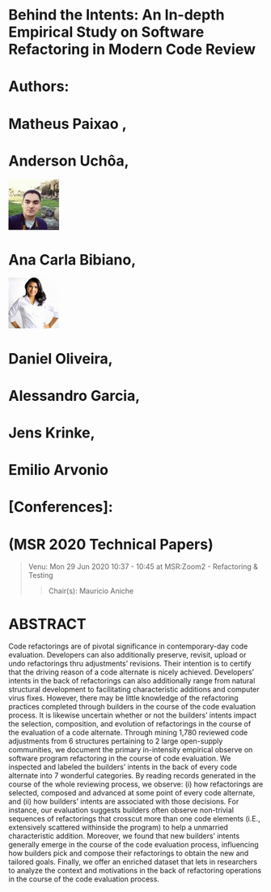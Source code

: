 # Behind the Intents: An In-depth Empirical Study on Software Refactoring in Modern Code Review


# Authors:

# Matheus Paixao , 

# Anderson Uchôa, 
![Author image](./image2.jpg)

# Ana Carla Bibiano, 
![Author image](./image1.jpg)

# Daniel Oliveira, 

# Alessandro Garcia, 

# Jens Krinke, 

# Emilio Arvonio

# [Conferences]: 
# (MSR 2020 Technical Papers)

>Venu: Mon 29 Jun 2020 10:37 - 10:45 at MSR:Zoom2 - Refactoring & Testing 
>>Chair(s): Mauricio Aniche


# ABSTRACT

Code refactorings are of pivotal significance in contemporary-day code evaluation. Developers can also additionally preserve, revisit, upload or undo refactorings thru adjustments’ revisions. Their intention is to certify that the driving reason of a code alternate is nicely achieved. Developers’ intents
in the back of refactorings can also additionally range from natural structural development to facilitating characteristic additions and computer virus fixes. However, there may be little knowledge of the refactoring practices completed through builders in the course of the code evaluation process. It is likewise uncertain whether or not the builders’ intents impact the selection, composition, and evolution of refactorings in the course of the evaluation of a code alternate. Through mining 1,780 reviewed code adjustments from 6 structures pertaining to 2 large open-supply communities, we document the primary in-intensity empirical observe on software program refactoring in the course of code evaluation. We inspected and labeled the builders’ intents in the back of every code alternate into 7 wonderful categories. By reading records generated in the course of the whole reviewing process, we observe: (i) how refactorings are selected, composed and advanced at some point of every code alternate, and (ii) how builders’ intents are associated with those decisions. For instance, our evaluation suggests builders often observe non-trivial sequences of refactorings that crosscut more than one code elements
(i.E., extensively scattered withinside the program) to help a unmarried characteristic addition. Moreover, we found that new builders’ intents generally emerge in the course of the code evaluation process, influencing how builders pick and compose their refactorings to obtain the new and tailored goals. Finally, we offer an enriched dataset that lets in researchers to analyze the context and motivations in the back of refactoring operations in the course of the code evaluation process.